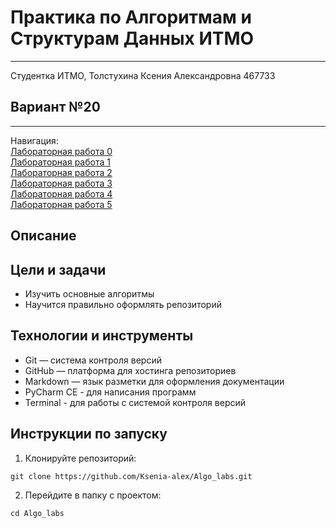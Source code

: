 # Практика по Алгоритмам и Cтруктурам Данных ИТМО
____
Студентка ИТМО, Толстухина Ксения Александровна 467733

## Вариант №20
____
Навигация:  
[Лабораторная работа 0](lab0/README.md)  
[Лабораторная работа 1](lab1/README.md)  
[Лабораторная работа 2](lab2/README.md)  
[Лабораторная работа 3](lab3/README.md)  
[Лабораторная работа 4](lab4/README.md)  
[Лабораторная работа 5](lab5/README.md)  


## Описание  

## Цели и задачи  
- Изучить основные алгоритмы  
- Научится правильно оформлять репозиторий  

## Технологии и инструменты  
- Git — система контроля версий
- GitHub — платформа для хостинга репозиториев
- Markdown — язык разметки для оформления документации
- PyCharm CE - для написания программ
- Terminal - для работы с системой контроля версий 

## Инструкции по запуску
1. Клонируйте репозиторий:  
```
git clone https://github.com/Ksenia-alex/Algo_labs.git
```  
2. Перейдите в папку с проектом:
```
cd Algo_labs
```